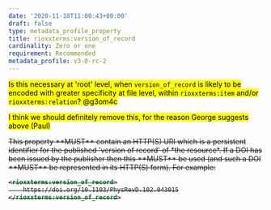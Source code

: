 ```yaml
---
date: '2020-11-18T11:00:43+00:00'
draft: false
type: metadata_profile_property
title: rioxxterms:version_of_record
cardinality: Zero or one
requirement: Recommended
metadata_profile: v3-0-rc-2
---
```


<mark>Is this necessary at 'root' level, when `version_of_record` is likely to be encoded with greater specificity at file level, within `rioxxterms:item` and/or `rioxxterms:relation`? @g3om4c</mark>

<mark>I think we should definitely remove this, for the reason George suggests above (Paul)</mark>

<s>
This property **MUST** contain an HTTP(S) URI which is a persistent identifier for the published 'version of record' of *the resource*. If a DOI has been issued by the publisher then this **MUST** be used (and such a DOI **MUST** be represented in its HTTP(S) form). For example:

```xml
<rioxxterms:version_of_record>
    https://doi.org/10.1103/PhysRevD.102.043015
</rioxxterms:version_of_record>
```
</s>
